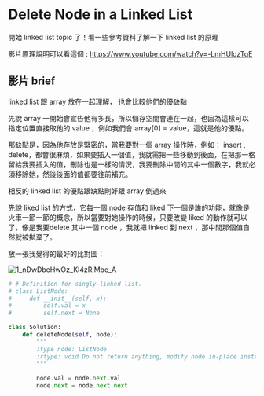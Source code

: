 # Delete Node in a Linked List

開始 linked list topic 了！看一些參考資料了解一下 linked list 的原理

影片原理說明可以看這個 : https://www.youtube.com/watch?v=-LmHUlozTqE

## 影片 brief 
linked list 跟 array 放在一起理解， 也會比較他們的優缺點

先說 array 一開始會宣告他有多長，所以儲存空間會連在一起，也因為這樣可以指定位置直接取他的 value ，例如我們會 array[0] = value，這就是他的優點。

那缺點是，因為他存放是緊密的，當我要對一個 array 操作時，例如： insert , delete，都會很麻煩，如果要插入一個值，我就需把一些移動到後面，在把那一格留給我要插入的值，刪除也是一樣的情況，我要刪除中間的其中一個數字，我就必須移除她，然後後面的值都要往前補充。

相反的 linked list 的優點跟缺點剛好跟 array 倒過來

先說 liked list 的方式，它每一個 node 存值和 liked 下一個是誰的功能，就像是火車一節一節的概念，所以當要對她操作的時候，只要改變 liked 的動作就可以了，像是我要delete 其中一個 node ，我就把 linked 到 next ，那中間那個值自然就被拋棄了。

放一張我覺得的最好的比對圖：

![1_nDwDbeHwOz_Kl4zRIMbe_A](https://user-images.githubusercontent.com/88547312/157839402-03640f81-5e16-4857-a925-102ef6c186ad.png)


```python
# # Definition for singly-linked list.
# class ListNode:
#     def __init__(self, x):
#         self.val = x
#         self.next = None

class Solution:
    def deleteNode(self, node):
        """
        :type node: ListNode
        :rtype: void Do not return anything, modify node in-place instead.
        """
        
        node.val = node.next.val
        node.next = node.next.next
```
